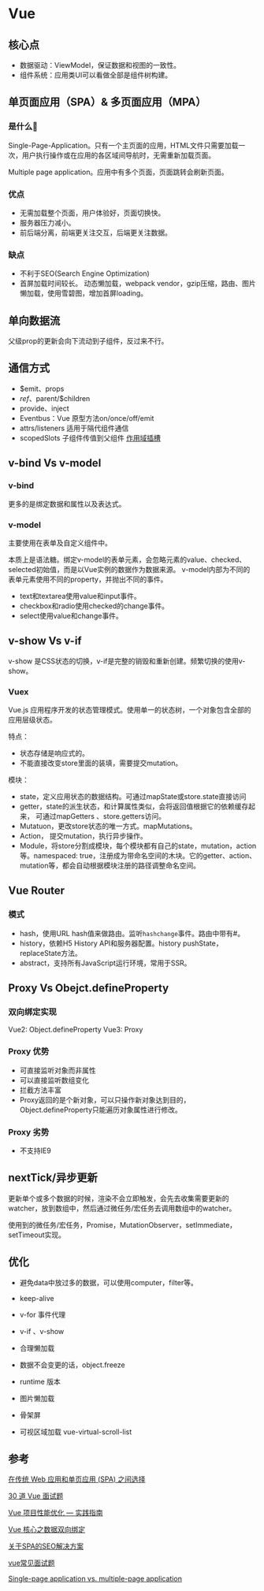 # Vue

## 核心点

- 数据驱动：ViewModel，保证数据和视图的一致性。
- 组件系统：应用类UI可以看做全部是组件树构建。

## 单页面应用（SPA）& 多页面应用（MPA）

### 是什么🤔

Single-Page-Application。只有一个主页面的应用，HTML文件只需要加载一次，用户执行操作或在应用的各区域间导航时，无需重新加载页面。

Multiple page application。应用中有多个页面，页面跳转会刷新页面。

### 优点

- 无需加载整个页面，用户体验好，页面切换快。
- 服务器压力减小。
- 前后端分离，前端更关注交互，后端更关注数据。

### 缺点

- 不利于SEO(Search Engine Optimization)
- 首屏加载时间较长。 动态懒加载，webpack vendor，gzip压缩，路由、图片懒加载，使用雪碧图，增加首屏loading。

## 单向数据流

父级prop的更新会向下流动到子组件，反过来不行。

## 通信方式

- $emit、props
- $ref、$parent/$children
- provide、inject
- Eventbus：Vue 原型方法on/once/off/emit
- attrs/listeners 适用于隔代组件通信
- scopedSlots 子组件传值到父组件 [作用域插槽](https://cn.vuejs.org/v2/guide/components-slots.html#%E4%BD%9C%E7%94%A8%E5%9F%9F%E6%8F%92%E6%A7%BD)

## v-bind Vs v-model

### v-bind

更多的是绑定数据和属性以及表达式。

### v-model

主要使用在表单及自定义组件中。

本质上是语法糖。绑定v-model的表单元素，会忽略元素的value、checked、selected初始值，而是以Vue实例的数据作为数据来源。
v-model内部为不同的表单元素使用不同的property，并抛出不同的事件。

- text和textarea使用value和input事件。
- checkbox和radio使用checked的change事件。
- select使用value和change事件。

## v-show Vs v-if

v-show 是CSS状态的切换，v-if是完整的销毁和重新创建。频繁切换的使用v-show。

### Vuex

Vue.js 应用程序开发的状态管理模式。使用单一的状态树，一个对象包含全部的应用层级状态。

特点：

- 状态存储是响应式的。
- 不能直接改变store里面的装填，需要提交mutation。

模块：

- state，定义应用状态的数据结构。可通过mapState或store.state直接访问
- getter，state的派生状态，和计算属性类似，会将返回值根据它的依赖缓存起来， 可通过mapGetters 、store.getters访问。
- Mutatuon，更改store状态的唯一方式。mapMutations。
- Action， 提交mutation，执行异步操作。
- Module，将store分割成模块，每个模块都有自己的state，mutation，action等。namespaced: true，注册成为带命名空间的木块。它的getter、action、mutation等，都会自动根据模块注册的路径调整命名空间。

## Vue Router

### 模式

- hash，使用URL hash值来做路由。监听`hashchange`事件。路由中带有#。
- history，依赖H5 History API和服务器配置。history pushState，replaceState方法。
- abstract，支持所有JavaScript运行环境，常用于SSR。

## Proxy Vs Obejct.defineProperty

### 双向绑定实现

Vue2: Object.defineProperty
Vue3: Proxy

### Proxy 优势

- 可直接监听对象而非属性
- 可以直接监听数组变化
- 拦截方法丰富
- Proxy返回的是个新对象，可以只操作新对象达到目的，Object.defineProperty只能遍历对象属性进行修改。

### Proxy 劣势

- 不支持IE9

## nextTick/异步更新

更新单个或多个数据的时候，渲染不会立即触发，会先去收集需要更新的watcher，放到数组中，然后通过微任务/宏任务去调用数组中的watcher。

使用到的微任务/宏任务，Promise，MutationObserver，setImmediate，setTimeout实现。

## 优化

- 避免data中放过多的数据，可以使用computer，filter等。
- keep-alive
- v-for 事件代理
- v-if 、v-show
- 合理懒加载
- 数据不会变更的话，object.freeze
- runtime 版本

- 图片懒加载
- 骨架屏
- 可视区域加载 vue-virtual-scroll-list

## 参考

[在传统 Web 应用和单页应用 (SPA) 之间选择](https://docs.microsoft.com/zh-cn/dotnet/architecture/modern-web-apps-azure/choose-between-traditional-web-and-single-page-apps)

[30 道 Vue 面试题](https://juejin.im/post/5d59f2a451882549be53b170#heading-1)

[Vue 项目性能优化 — 实践指南](https://juejin.im/post/5d548b83f265da03ab42471d)

[Vue 核心之数据双向绑定](https://juejin.im/post/5d421bcf6fb9a06af23853f1)

<!-- [![zxl](https://github-readme-stats.vercel.app/api?username=snowtreetree)](https://github.com/snowtreetree) -->

[关于SPA的SEO解决方案](https://medium.com/@keshidong.dev/%E5%85%B3%E4%BA%8Espa%E7%9A%84seo%E4%BC%98%E5%8C%96%E6%96%B9%E6%A1%88-2639a63361ad)

[vue常见面试题](https://zhuanlan.zhihu.com/p/92407628)

[Single-page application vs. multiple-page application](https://medium.com/@NeotericEU/single-page-application-vs-multiple-page-application-2591588efe58)